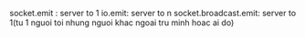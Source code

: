 socket.emit : server to 1
io.emit: server to n
socket.broadcast.emit: server to 1(tu 1 nguoi toi  nhung nguoi khac ngoai tru minh hoac ai do)
